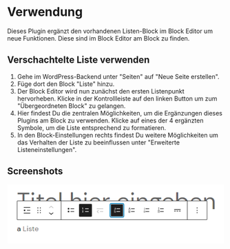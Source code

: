 # Verwendung

Dieses Plugin ergänzt den vorhandenen Listen-Block im Block Editor um neue Funktionen. Diese sind im Block Editor am Block zu finden.

## Verschachtelte Liste verwenden

1. Gehe im WordPress-Backend unter "Seiten" auf "Neue Seite erstellen".
2. Füge dort den Block "Liste" hinzu.
3. Der Block Editor wird nun zunächst den ersten Listenpunkt hervorheben. Klicke in der Kontrollleiste auf den linken
   Button um zum "Übergeordneten Block" zu gelangen.
4. Hier findest Du die zentralen Möglichkeiten, um die Ergänzungen dieses Plugins am Block zu verwenden. Klicke auf eines
   der 4 ergänzten Symbole, um die Liste entsprechend zu formatieren.
5. In den Block-Einstellungen rechts findest Du weitere Möglichkeiten um das Verhalten der Liste zu beeinflussen
   unter "Erweiterte Listeneinstellungen".

## Screenshots

[![List control of the block List](gfx/list_control.png)](https://github.com/threadi/nested-ordered-lists-block-editor/blob/main/docs/gfx/list_control.png)
